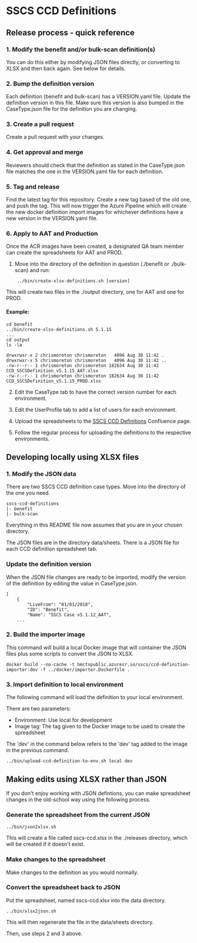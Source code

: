 # SSCS CCD Definitions

## Release process - quick reference

### 1. Modify the benefit and/or bulk-scan definition(s)

You can do this either by modifying JSON files directly, or converting to XLSX and then back again. See below for details.

### 2. Bump the definition version

Each definition (benefit and bulk-scan) has a VERSION.yaml file. Update the definition version in this file. Make sure this version is also bumped
in the CaseType.json file for the definition you are changing.

### 3. Create a pull request

Create a pull request with your changes.

### 4. Get approval and merge

Reviewers should check that the definition as stated in the CaseType.json file matches the one in the VERSION.yaml file for each definition.

### 5. Tag and release

Find the latest tag for this repository. Create a new tag based of the old one, and push the tag. This will now trigger the Azure Pipeline which will
create the new docker definition import images for whichever definitions have a new version in the VERSION.yaml file.

### 6. Apply to AAT and Production

Once the ACR images have been created, a designated QA team member can create the spreadsheets for AAT and PROD.

1. Move into the directory of the definition in question (./benefit or ./bulk-scan) and run:

```
    ../bin/create-xlsx-definitions.sh [version]
```

This will create two files in the ./output directory, one for AAT and one for PROD.

#### Example:

```
cd benefit
../bin/create-xlsx-definitions.sh 5.1.15
...
cd output
ls -la

drwxrwxr-x 2 chrismoreton chrismoreton   4096 Aug 30 11:42 .
drwxrwxr-x 5 chrismoreton chrismoreton   4096 Aug 30 11:42 ..
-rw-r--r-- 1 chrismoreton chrismoreton 182634 Aug 30 11:42 CCD_SSCSDefinition_v5.1.15_AAT.xlsx
-rw-r--r-- 1 chrismoreton chrismoreton 182634 Aug 30 11:42 CCD_SSCSDefinition_v5.1.15_PROD.xlsx

```

2. Edit the CaseType tab to have the correct version number for each environment.

3. Edit the UserProfile tab to add a list of users for each environment.

4. Upload the spreadsheets to the [SSCS CCD Definitions](https://tools.hmcts.net/confluence/display/SSCS/SSCS+Case+Definitions+Page+2) Confluence page.

5. Follow the regular process for uploading the definitions to the respective environments.

## Developing locally using XLSX files

### 1. Modify the JSON data

There are two SSCS CCD definition case types. Move into the directory of the one you need.

    sscs-ccd-definitions
    |- benefit
    |- bulk-scan
    
Everything in this README file now assumes that you are in your chosen directory.
        
The JSON files are in the directory data/sheets. There is a JSON file for each CCD definition spreadsheet tab.

### Update the definition version

When the JSON file changes are ready to be imported, modify the version of the definition by editing the value in CaseType.json.

```
[
    {
        "LiveFrom": "01/01/2018", 
        "ID": "Benefit", 
        "Name": "SSCS Case v5.1.12_AAT", 
    ...
```

### 2. Build the importer image

This command will build a local Docker image that will container the JSON files plus some scripts to convert the JSON to XLSX.

```
docker build --no-cache -t hmctspublic.azurecr.io/sscs/ccd-definition-importer:dev -f ../docker/importer.Dockerfile .
```

### 3. Import definition to local environment

The following command will load the definition to your local environment.

There are two parameters:

* Environment: Use local for development
* Image tag: The tag given to the Docker image to be used to create the spreadsheet

The 'dev' in the command below refers to the 'dev' tag added to the image in the previous command.

```
../bin/upload-ccd-definition-to-env.sh local dev
```

## Making edits using XLSX rather than JSON

If you don't enjoy working with JSON defintions, you can make spreadsheet changes in the old-school way using the following process.

### Generate the spreadsheet from the current JSON

```
../bin/json2xlsx.sh
```

This will create a file called sscs-ccd.xlsx in the ./releases directory, which will be created if it doesn't exist.

### Make changes to the spreadsheet

Make changes to the definition as you would normally.

### Convert the spreadsheet back to JSON

Put the spreadsheet, named sscs-ccd.xlsx into the data directory.

```
../bin/xlsx2json.sh
```

This will then regenerate the file in the data/sheets directory.

Then, use steps 2 and 3 above.
